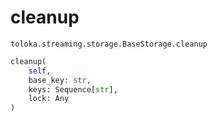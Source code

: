 # cleanup
`toloka.streaming.storage.BaseStorage.cleanup`

```python
cleanup(
    self,
    base_key: str,
    keys: Sequence[str],
    lock: Any
)
```

